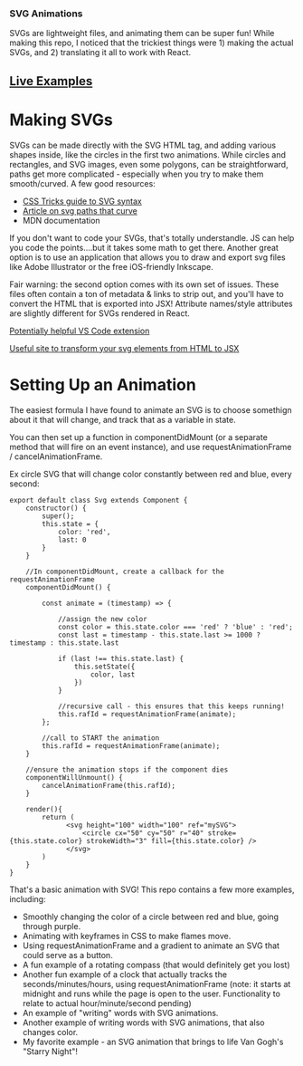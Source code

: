 

### SVG Animations

SVGs are lightweight files, and animating them can be super fun! While making this repo, I noticed that the trickiest things were 1) making the actual SVGs, and 2) translating it all to work with React.

## [Live Examples](https://emkeator.github.io/svg-animations/)

# Making SVGs

SVGs can be made directly with the SVG HTML tag, and adding various shapes inside, like the circles in the first two animations. While circles and rectangles, and SVG images, even some polygons, can be straightforward, paths get more complicated - especially when you try to make them smooth/curved. A few good resources:
  * [CSS Tricks guide to SVG syntax](https://css-tricks.com/svg-path-syntax-illustrated-guide/)
  * [Article on svg paths that curve](http://vanseodesign.com/web-design/svg-paths-curve-commands/)
  * MDN documentation

If you don't want to code your SVGs, that's totally understandle. JS can help you code the points....but it takes some math to get there. Another great option is to use an application that allows you to draw and export svg files like Adobe Illustrator or the free iOS-friendly Inkscape.

Fair warning: the second option comes with its own set of issues. These files often contain a ton of metadata & links to strip out, and you'll have to convert the HTML that is exported into JSX! Attribute names/style attributes are slightly different for SVGs rendered in React.

[Potentially helpful VS Code extension](https://marketplace.visualstudio.com/items?itemName=jock.svg)

[Useful site to transform your svg elements from HTML to JSX](https://magic.reactjs.net/htmltojsx.htm)

# Setting Up an Animation

The easiest formula I have found to animate an SVG is to choose somethign about it that will change, and track that as a variable in state.

You can then set up a function in componentDidMount (or a separate method that will fire on an event instance), and use requestAnimationFrame / cancelAnimationFrame.

Ex circle SVG that will change color constantly between red and blue, every second:
```
export default class Svg extends Component {
    constructor() {
        super();
        this.state = {
            color: 'red',
            last: 0
        }
    }

    //In componentDidMount, create a callback for the requestAnimationFrame
    componentDidMount() {
    
        const animate = (timestamp) => {
        
            //assign the new color
            const color = this.state.color === 'red' ? 'blue' : 'red';
            const last = timestamp - this.state.last >= 1000 ? timestamp : this.state.last
            
            if (last !== this.state.last) {
                this.setState({
                    color, last
                })
            }
            
            //recursive call - this ensures that this keeps running!
            this.rafId = requestAnimationFrame(animate);
        };
        
        //call to START the animation
        this.rafId = requestAnimationFrame(animate);
    }

    //ensure the animation stops if the component dies
    componentWillUnmount() {
        cancelAnimationFrame(this.rafId);
    }

    render(){
        return (
              <svg height="100" width="100" ref="mySVG">
                  <circle cx="50" cy="50" r="40" stroke={this.state.color} strokeWidth="3" fill={this.state.color} />
              </svg>
        )
    }
} 
```

That's a basic animation with SVG! This repo contains a few more examples, including:
  * Smoothly changing the color of a circle between red and blue, going through purple.
  * Animating with keyframes in CSS to make flames move.
  * Using requestAnimationFrame and a gradient to animate an SVG that could serve as a button.
  * A fun example of a rotating compass (that would definitely get you lost)
  * Another fun example of a clock that actually tracks the seconds/minutes/hours, using requestAnimationFrame (note: it starts at midnight and runs while the page is open to the user. Functionality to relate to actual hour/minute/second pending)
  * An example of "writing" words with SVG animations.
  * Another example of writing words with SVG animations, that also changes color.
  * My favorite example - an SVG animation that brings to life Van Gogh's "Starry Night"!
  
  
